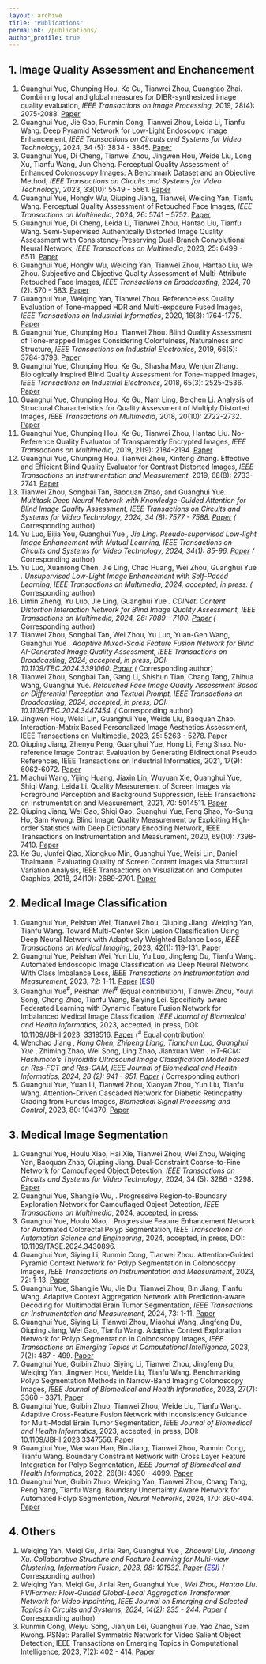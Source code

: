 ```yaml
---
layout: archive
title: "Publications"
permalink: /publications/
author_profile: true
---
```


## 1. Image Quality Assessment and Enchancement
1. Guanghui Yue, Chunping Hou, Ke Gu, Tianwei Zhou, Guangtao Zhai. Combining local and global measures for DIBR-synthesized image quality evaluation, <em>IEEE Transactions on Image Processing</em>, 2019, 28(4): 2075-2088. [Paper](https://ieeexplore.ieee.org/abstract/document/8491300/)
2. Guanghui Yue, Jie Gao, Runmin Cong, Tianwei Zhou, Leida Li, Tianfu Wang. Deep Pyramid Network for Low-Light Endoscopic Image Enhancement, <em>IEEE Transactions on Circuits and Systems for Video Technology</em>, 2024, 34 (5): 3834 - 3845. [Paper](https://ieeexplore.ieee.org/abstract/document/10274690/)
3. Guanghui Yue, Di Cheng, Tianwei Zhou, Jingwen Hou, Weide Liu, Long Xu, Tianfu Wang, Jun Cheng. Perceptual Quality Assessment of Enhanced Colonoscopy Images: A Benchmark Dataset and an Objective Method, <em>IEEE Transactions on Circuits and Systems for Video Technology</em>, 2023, 33(10): 5549 - 5561. [Paper](https://ieeexplore.ieee.org/abstract/document/10078370/)
4. Guanghui Yue, Honglv Wu, Qiuping Jiang, Tianwei, Weiqing Yan, Tianfu Wang. Perceptual Quality Assessment of Retouched Face Images, <em>IEEE Transactions on Multimedia</em>, 2024, 26: 5741 – 5752. [Paper](https://ieeexplore.ieee.org/abstract/document/10337739/)
5. Guanghui Yue, Di Cheng, Leida Li, Tianwei Zhou, Hantao Liu, Tianfu Wang. Semi-Supervised Authentically Distorted Image Quality Assessment with Consistency-Preserving Dual-Branch Convolutional Neural Network, <em>IEEE Transactions on Multimedia</em>, 2023, 25: 6499 - 6511. [Paper](https://ieeexplore.ieee.org/abstract/document/9903545/)
6. Guanghui Yue, Honglv Wu, Weiqing Yan, Tianwei Zhou, Hantao Liu, Wei Zhou. Subjective and Objective Quality Assessment of Multi-Attribute Retouched Face Images, <em>IEEE Transactions on Broadcasting</em>, 2024, 70 (2): 570 - 583. [Paper](https://ieeexplore.ieee.org/abstract/document/10481528/)
7. Guanghui Yue, Weiqing Yan, Tianwei Zhou. Referenceless Quality Evaluation of Tone-mapped HDR and Multi-exposure Fused Images, <em>IEEE Transactions on Industrial Informatics</em>, 2020, 16(3): 1764-1775. [Paper](https://ieeexplore.ieee.org/abstract/document/8758367/)
8. Guanghui Yue, Chunping Hou, Tianwei Zhou. Blind Quality Assessment of Tone-mapped Images Considering Colorfulness, Naturalness and Structure, <em>IEEE Transactions on Industrial Electronics</em>, 2019, 66(5): 3784-3793. [Paper](https://ieeexplore.ieee.org/abstract/document/8409470/)
9. Guanghui Yue, Chunping Hou, Ke Gu, Shasha Mao, Wenjun Zhang. Biologically Inspired Blind Quality Assessment for Tone-mapped Images, <em>IEEE Transactions on Industrial Electronics</em>, 2018, 65(3): 2525-2536. [Paper](https://ieeexplore.ieee.org/abstract/document/8010305/)
10. Guanghui Yue, Chunping Hou, Ke Gu, Nam Ling, Beichen Li. Analysis of Structural Characteristics for Quality Assessment of Multiply Distorted Images, <em>IEEE Transactions on Multimedia</em>, 2018, 20(10): 2722-2732. [Paper](https://ieeexplore.ieee.org/abstract/document/8301594/)
11. Guanghui Yue, Chunping Hou, Ke Gu, Tianwei Zhou, Hantao Liu. No-Reference Quality Evaluator of Transparently Encrypted Images, <em>IEEE Transactions on Multimedia</em>, 2019, 21(9): 2184-2194. [Paper](https://ieeexplore.ieee.org/abstract/document/8698867/)
12. Guanghui Yue, Chunping Hou, Tianwei Zhou, Xinfeng Zhang. Effective and Efficient Blind Quality Evaluator for Contrast Distorted Images, <em>IEEE Transactions on Instrumentation and Measurement</em>, 2019, 68(8): 2733-2741. [Paper](https://ieeexplore.ieee.org/abstract/document/8467549/)
13. Tianwei Zhou, Songbai Tan, Baoquan Zhao, and Guanghui Yue<sup>*</sup>. Multitask Deep Neural Network with Knowledge-Guided Attention for Blind Image Quality Assessment, <em>IEEE Transactions on Circuits and Systems for Video Technology</em>, 2024, 34 (8): 7577 - 7588. [Paper](https://ieeexplore.ieee.org/abstract/document/10464346/) (<sup>*</sup> Corresponding author)
14. Yu Luo, Bijia You, Guanghui Yue<sup>*</sup> , Jie Ling. Pseudo-supervised Low-light Image Enhancement with Mutual Learning, <em>IEEE Transactions on Circuits and Systems for Video Technology</em>, 2024, 34(1): 85-96. [Paper](https://ieeexplore.ieee.org/abstract/document/10147801/) (<sup>*</sup> Corresponding author)
15. Yu Luo, Xuanrong Chen, Jie Ling, Chao Huang, Wei Zhou, Guanghui Yue<sup>*</sup> . Unsupervised Low-Light Image Enhancement with Self-Paced Learning, <em>IEEE Transactions on Multimedia</em>, 2024, accepted, in press. (<sup>*</sup> Corresponding author)
16. Limin Zheng, Yu Luo, Jie Ling, Guanghui Yue<sup>*</sup> . CDINet: Content Distortion Interaction Network for Blind Image Quality Assessment, <em>IEEE Transactions on Multimedia</em>, 2024, 26: 7089 - 7100. [Paper](https://ieeexplore.ieee.org/abstract/document/10440553/) (<sup>*</sup> Corresponding author)
17. Tianwei Zhou, Songbai Tan, Wei Zhou, Yu Luo, Yuan-Gen Wang, Guanghui Yue<sup>*</sup> . Adaptive Mixed-Scale Feature Fusion Network for Blind AI-Generated Image Quality Assessment, <em>IEEE Transactions on Broadcasting</em>, 2024, accepted, in press, DOI: 10.1109/TBC.2024.3391060. [Paper](https://ieeexplore.ieee.org/abstract/document/10520989/) (<sup>*</sup> Corresponding author)
18. Tianwei Zhou, Songbai Tan, Gang Li, Shishun Tian, Chang Tang, Zhihua Wang, Guanghui Yue<sup>*</sup>. Retouched Face Image Quality Assessment Based on Differential Perception and Textual Prompt, <em>IEEE Transactions on Broadcasting</em>, 2024, accepted, in press, DOI: 10.1109/TBC.2024.3447454. (<sup>*</sup> Corresponding author)
19. Jingwen Hou, Weisi Lin, Guanghui Yue, Weide Liu, Baoquan Zhao. Interaction-Matrix Based Personalized Image Aesthetics Assessment, IEEE Transactions on Multimedia, 2023, 25: 5263 - 5278. [Paper](https://ieeexplore.ieee.org/abstract/document/9817633/)
20. Qiuping Jiang, Zhenyu Peng, Guanghui Yue, Hong Li, Feng Shao. No-reference Image Contrast Evaluation by Generating Bidirectional Pseudo References, IEEE Transactions on Industrial Informatics, 2021, 17(9): 6062-6072. [Paper](https://ieeexplore.ieee.org/abstract/document/9247305/)
21. Miaohui Wang, Yijing Huang, Jiaxin Lin, Wuyuan Xie, Guanghui Yue, Shiqi Wang, Leida Li. Quality Measurement of Screen Images via Foreground Perception and Background Suppression, IEEE Transactions on Instrumentation and Measurement, 2021, 70: 5014511. [Paper](https://ieeexplore.ieee.org/abstract/document/9509493/)
22. Qiuping Jiang, Wei Gao, Shiqi Gao, Guanghui Yue, Feng Shao, Yo-Sung Ho, Sam Kwong. Blind Image Quality Measurement by Exploiting High-order Statistics with Deep Dictionary Encoding Network, IEEE Transactions on Instrumentation and Measurement, 2020, 69(10): 7398-7410. [Paper](https://ieeexplore.ieee.org/abstract/document/9055066/)
23. Ke Gu, Junfei Qiao, Xiongkuo Min, Guanghui Yue, Weisi Lin, Daniel Thalmann. Evaluating Quality of Screen Content Images via Structural Variation Analysis, IEEE Transactions on Visualization and Computer Graphics, 2018, 24(10): 2689-2701. [Paper](https://ieeexplore.ieee.org/abstract/document/8100977/)

    
## 2. Medical Image Classification
1. Guanghui Yue, Peishan Wei, Tianwei Zhou, Qiuping Jiang, Weiqing Yan, Tianfu Wang. Toward Multi-Center Skin Lesion Classification Using Deep Neural Network with Adaptively Weighted Balance Loss, <em>IEEE Transactions on Medical Imaging</em>, 2023, 42(1): 119-131. [Paper](https://ieeexplore.ieee.org/abstract/document/9878129/)
2. Guanghui Yue, Peishan Wei, Yun Liu, Yu Luo, Jingfeng Du, Tianfu Wang. Automated Endoscopic Image Classification via Deep Neural Network With Class Imbalance Loss, <em>IEEE Transactions on Instrumentation and Measurement</em>, 2023, 72: 1-11. [Paper](https://ieeexplore.ieee.org/abstract/document/10091194/) (<span style="color:blue;">ESI</span>)
3. Guanghui Yue<sup>#</sup>, Peishan Wei<sup>#</sup> (Equal contribution), Tianwei Zhou, Youyi Song, Cheng Zhao, Tianfu Wang, Baiying Lei. Specificity-aware Federated Learning with Dynamic Feature Fusion Network for Imbalanced Medical Image Classification, <em>IEEE Journal of Biomedical and Health Informatics</em>, 2023, accepted, in press, DOI: 10.1109/JBHI.2023. 3319516. [Paper](https://ieeexplore.ieee.org/abstract/document/10264099/) (<sup>#</sup> Equal contribution)
4. Wenchao Jiang<sup>*</sup> , Kang Chen, Zhipeng Liang, Tianchun Luo, Guanghui Yue<sup>*</sup> , Zhiming Zhao, Wei Song, Ling Zhao, Jianxuan Wen<sup>*</sup> . HT-RCM: Hashimoto’s Thyroiditis Ultrasound Image Classification Model based on Res-FCT and Res-CAM, <em>IEEE Journal of Biomedical and Health Informatics</em>, 2024, 28 (2): 941 - 951. [Paper](https://ieeexplore.ieee.org/abstract/document/10314736/) (<sup>*</sup> Corresponding author)
5. Guanghui Yue, Yuan Li, Tianwei Zhou, Xiaoyan Zhou, Yun Liu, Tianfu Wang. Attention-Driven Cascaded Network for Diabetic Retinopathy Grading from Fundus Images, <em>Biomedical Signal Processing and Control</em>, 2023, 80: 104370. [Paper](https://www.sciencedirect.com/science/article/pii/S1746809422008242)


## 3. Medical Image Segmentation
1. Guanghui Yue, Houlu Xiao, Hai Xie, Tianwei Zhou, Wei Zhou, Weiqing Yan, Baoquan Zhao, Qiuping Jiang. Dual-Constraint Coarse-to-Fine Network for Camouflaged Object Detection, <em>IEEE Transactions on Circuits and Systems for Video Technology</em>, 2024, 34 (5): 3286 - 3298. [Paper](https://ieeexplore.ieee.org/abstract/document/10262011/)
2. Guanghui Yue, Shangjie Wu, . Progressive Region-to-Boundary Exploration Network for Camouflaged Object Detection, <em>IEEE Transactions on Multimedia</em>, 2024, accepted, in press. 
3. Guanghui Yue, Houlu Xiao, . Progressive Feature Enhancement Network for Automated Colorectal Polyp Segmentation, <em>IEEE Transactions on Automation Science and Engineering</em>, 2024, accepted, in press, DOI: 10.1109/TASE.2024.3430896. 
4. Guanghui Yue, Siying Li, Runmin Cong, Tianwei Zhou. Attention-Guided Pyramid Context Network for Polyp Segmentation in Colonoscopy Images, <em>IEEE Transactions on Instrumentation and Measurement</em>, 2023, 72: 1-13. [Paper](https://ieeexplore.ieee.org/abstract/document/10058111/)
5. Guanghui Yue, Shangjie Wu, Jie Du, Tianwei Zhou, Bin Jiang, Tianfu Wang. Adaptive Context Aggregation Network with Prediction-aware Decoding for Multimodal Brain Tumor Segmentation, <em>IEEE Transactions on Instrumentation and Measurement</em>, 2024, 73: 1-11. [Paper](https://ieeexplore.ieee.org/abstract/document/10582891/)
6. Guanghui Yue, Siying Li, Tianwei Zhou, Miaohui Wang, Jingfeng Du, Qiuping Jiang, Wei Gao, Tianfu Wang. Adaptive Context Exploration Network for Polyp Segmentation in Colonoscopy Images, <em>IEEE Transactions on Emerging Topics in Computational Intelligence</em>, 2023, 7(2): 487 - 499. [Paper](https://ieeexplore.ieee.org/abstract/document/9852746/)
7. Guanghui Yue, Guibin Zhuo, Siying Li, Tianwei Zhou, Jingfeng Du, Weiqing Yan, Jingwen Hou, Weide Liu, Tianfu Wang. Benchmarking Polyp Segmentation Methods in Narrow-Band Imaging Colonoscopy Images, <em>IEEE Journal of Biomedical and Health Informatics</em>, 2023, 27(7): 3360 - 3371. [Paper](https://ieeexplore.ieee.org/abstract/document/10109024/)
8. Guanghui Yue, Guibin Zhuo, Tianwei Zhou, Weide Liu, Tianfu Wang. Adaptive Cross-Feature Fusion Network with Inconsistency Guidance for Multi-Modal Brain Tumor Segmentation, <em>IEEE Journal of Biomedical and Health Informatics</em>, 2023, accepted, in press, DOI: 10.1109/JBHI.2023.3347556. [Paper](https://ieeexplore.ieee.org/abstract/document/10374553/)
9. Guanghui Yue, Wanwan Han, Bin Jiang, Tianwei Zhou, Runmin Cong, Tianfu Wang. Boundary Constraint Network with Cross Layer Feature Integration for Polyp Segmentation, <em>IEEE Journal of Biomedical and Health Informatics</em>, 2022, 26(8): 4090 - 4099. [Paper](https://ieeexplore.ieee.org/abstract/document/9772424/)
10. Guanghui Yue, Guibin Zhuo, Weiqing Yan, Tianwei Zhou, Chang Tang, Peng Yang, Tianfu Wang. Boundary Uncertainty Aware Network for Automated Polyp Segmentation, <em>Neural Networks</em>, 2024, 170: 390-404. [Paper](https://www.sciencedirect.com/science/article/pii/S0893608023006731)

## 4. Others
1. Weiqing Yan, Meiqi Gu, Jinlai Ren, Guanghui Yue<sup>*</sup> , Zhaowei Liu, Jindong Xu. Collaborative Structure and Feature Learning for Multi-view Clustering, <em>Information Fusion</em>, 2023, 98: 101832. [Paper](https://www.sciencedirect.com/science/article/pii/S1566253523001483) (<span style="color:blue;">ESI</span>) (<sup>*</sup> Corresponding author)
2. Weiqing Yan, Meiqi Gu, Jinlai Ren, Guanghui Yue<sup>*</sup> , Wei Zhou, Hantao Liu. FVIFormer: Flow-Guided Global-Local Aggregation Transformer Network for Video Inpainting, <em>IEEE Journal on Emerging and Selected Topics in Circuits and Systems</em>, 2024, 14(2): 235 - 244. [Paper](https://ieeexplore.ieee.org/abstract/document/10508737/) (<sup>*</sup> Corresponding author)
3. Runmin Cong, Weiyu Song, Jianjun Lei, Guanghui Yue, Yao Zhao, Sam Kwong. PSNet: Parallel Symmetric Network for Video Salient Object Detection, IEEE Transactions on Emerging Topics in Computational Intelligence, 2023, 7(2): 402 - 414. [Paper](https://ieeexplore.ieee.org/abstract/document/9955382/)
